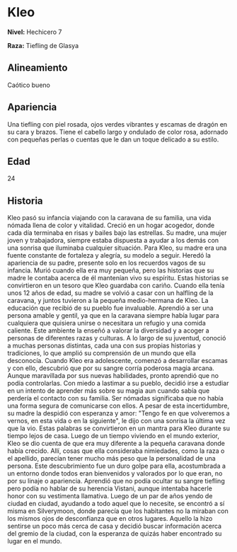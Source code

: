 # Kleo

**Nivel:** Hechicero 7

**Raza:** Tiefling de Glasya

## Alineamiento
Caótico bueno

## Apariencia
Una tiefling con piel rosada, ojos verdes vibrantes y escamas de dragón en su cara y brazos. Tiene el cabello largo y ondulado de color rosa, adornado con pequeñas perlas o cuentas que le dan un toque delicado a su estilo.

## Edad
24

## Historia
Kleo pasó su infancia viajando con la caravana de su familia, una vida nómada llena de color y vitalidad. Creció en un hogar acogedor, donde cada día terminaba en risas y bailes bajo las estrellas. Su madre, una mujer joven y trabajadora, siempre estaba dispuesta a ayudar a los demás con una sonrisa que iluminaba cualquier situación. Para Kleo, su madre era una fuente constante de fortaleza y alegría, su modelo a seguir.
Heredó la apariencia de su padre, presente solo en los recuerdos vagos de su infancia. Murió cuando ella era muy pequeña, pero las historias que su madre le contaba acerca de él mantenían vivo su espíritu. Estas historias se convirtieron en un tesoro que Kleo guardaba con cariño. Cuando ella tenía unos 12 años de edad, su madre se volvió a casar con un halfling de la caravana, y juntos tuvieron a la pequeña medio-hermana de Kleo.
La educación que recibió de su pueblo fue invaluable. Aprendió a ser una persona amable y gentil, ya que en la caravana siempre había lugar para cualquiera que quisiera unirse o necesitara un refugio y una comida caliente. Este ambiente la enseñó a valorar la diversidad y a acoger a personas de diferentes razas y culturas. A lo largo de su juventud, conoció a muchas personas distintas, cada una con sus propias historias y tradiciones, lo que amplió su comprensión de un mundo que ella desconocía. 
Cuando Kleo era adolescente, comenzó a desarrollar escamas y con ello, descubrió que por su sangre corría poderosa magia arcana. Aunque maravillada por sus nuevas habilidades, pronto aprendió que no podía controlarlas. Con miedo a lastimar a su pueblo, decidió irse a estudiar en un intento de aprender más sobre su magia aun cuando sabía que perdería el contacto con su familia. Ser nómadas significaba que no había una forma segura de comunicarse con ellos. A pesar de esta incertidumbre, su madre la despidió con esperanza y amor: "Tengo fe en que volveremos a vernos, en esta vida o en la siguiente", le dijo con una sonrisa la última vez que la vio. Estas palabras se convirtieron en un mantra para Kleo durante su tiempo lejos de casa.
Luego de un tiempo viviendo en el mundo exterior, Kleo se dio cuenta de que era muy diferente a la pequeña caravana donde había crecido. Allí, cosas que ella consideraba nimiedades, como la raza o el apellido, parecían tener mucho más peso que la personalidad de una persona. Este descubrimiento fue un duro golpe para ella, acostumbrada a un entorno donde todos eran bienvenidos y valorados por lo que eran, no por su linaje o apariencia. Aprendió que no podía ocultar su sangre tiefling pero podía no hablar de su herencia Vistani, aunque intentaba hacerle honor con su vestimenta llamativa.
Luego de un par de años yendo de ciudad en ciudad, ayudando a todo aquel que lo necesite, se encontró a sí misma en Silverymoon, donde parecía que los habitantes no la miraban con los mismos ojos de desconfianza que en otros lugares. Aquello la hizo sentirse un poco más cerca de casa y decidió buscar información acerca del gremio de la ciudad, con la esperanza de quizás haber encontrado su lugar en el mundo.

